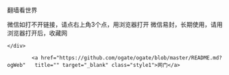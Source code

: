 翻墙看世界

微信如打不开链接，请点右上角3个点，用浏览器打开
微信易封，长期使用，请用浏览器打开后，收藏网
	
</div>
			
	
	</div>
</div>

<div id="footer" class="row">
	<div class="threecol">
		
	
			<a href="https://github.com/ogate/ogate/blob/master/README.md?ogWeb"   title="" target="_blank" class="style1">网门</a>

